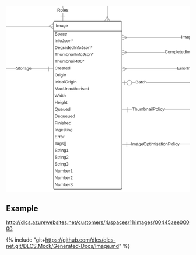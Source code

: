 ![](./image.png)

## Example

http://dlcs.azurewebsites.net/customers/4/spaces/11/images/00445aee00000

{% include "git+https://github.com/dlcs/dlcs-net.git/DLCS.Mock/Generated-Docs/Image.md" %}

